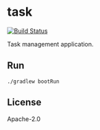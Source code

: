 # task

[![Build Status](https://travis-ci.org/ksoichiro/task.svg?branch=master)](https://travis-ci.org/ksoichiro/task)

Task management application.

## Run

```
./gradlew bootRun
```

## License

Apache-2.0
